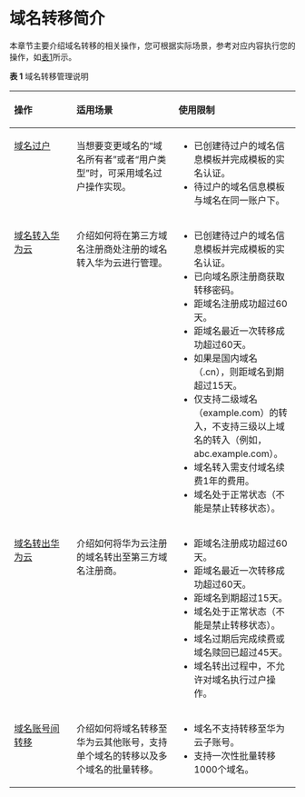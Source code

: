# 域名转移简介<a name="domain_ug_350001"></a>

本章节主要介绍域名转移的相关操作，您可根据实际场景，参考对应内容执行您的操作，如[表1](#zh-cn_topic_0193892072_table977612405507)所示。

**表 1**  域名转移管理说明

<a name="zh-cn_topic_0193892072_table977612405507"></a>
<table><thead align="left"><tr id="zh-cn_topic_0193892072_row87771409504"><th class="cellrowborder" valign="top" width="21.822182218221823%" id="mcps1.2.4.1.1"><p id="zh-cn_topic_0193892072_p15777740175016"><a name="zh-cn_topic_0193892072_p15777740175016"></a><a name="zh-cn_topic_0193892072_p15777740175016"></a>操作</p>
</th>
<th class="cellrowborder" valign="top" width="35.66356635663566%" id="mcps1.2.4.1.2"><p id="zh-cn_topic_0193892072_p47771140115015"><a name="zh-cn_topic_0193892072_p47771140115015"></a><a name="zh-cn_topic_0193892072_p47771140115015"></a>适用场景</p>
</th>
<th class="cellrowborder" valign="top" width="42.51425142514251%" id="mcps1.2.4.1.3"><p id="zh-cn_topic_0193892072_p11777174055015"><a name="zh-cn_topic_0193892072_p11777174055015"></a><a name="zh-cn_topic_0193892072_p11777174055015"></a>使用限制</p>
</th>
</tr>
</thead>
<tbody><tr id="zh-cn_topic_0193892072_row3777840175020"><td class="cellrowborder" valign="top" width="21.822182218221823%" headers="mcps1.2.4.1.1 "><p id="zh-cn_topic_0193892072_p688018214258"><a name="zh-cn_topic_0193892072_p688018214258"></a><a name="zh-cn_topic_0193892072_p688018214258"></a><a href="域名过户.md">域名过户</a></p>
</td>
<td class="cellrowborder" valign="top" width="35.66356635663566%" headers="mcps1.2.4.1.2 "><p id="zh-cn_topic_0193892072_p777716406501"><a name="zh-cn_topic_0193892072_p777716406501"></a><a name="zh-cn_topic_0193892072_p777716406501"></a>当想要变更域名的“域名所有者”或者“用户类型”时，可采用域名过户操作实现。</p>
</td>
<td class="cellrowborder" valign="top" width="42.51425142514251%" headers="mcps1.2.4.1.3 "><a name="ul362771311317"></a><a name="ul362771311317"></a><ul id="ul362771311317"><li>已创建待过户的域名信息模板并完成模板的实名认证。</li><li>待过户的域名信息模板与域名在同一账户下。</li></ul>
</td>
</tr>
<tr id="zh-cn_topic_0193892072_row126315910245"><td class="cellrowborder" valign="top" width="21.822182218221823%" headers="mcps1.2.4.1.1 "><p id="zh-cn_topic_0193892072_p1483558253"><a name="zh-cn_topic_0193892072_p1483558253"></a><a name="zh-cn_topic_0193892072_p1483558253"></a><a href="域名转入华为云.md">域名转入华为云</a></p>
</td>
<td class="cellrowborder" valign="top" width="35.66356635663566%" headers="mcps1.2.4.1.2 "><p id="zh-cn_topic_0193892072_p1963279202414"><a name="zh-cn_topic_0193892072_p1963279202414"></a><a name="zh-cn_topic_0193892072_p1963279202414"></a>介绍如何将在第三方域名注册商处注册的域名转入华为云进行管理。</p>
</td>
<td class="cellrowborder" valign="top" width="42.51425142514251%" headers="mcps1.2.4.1.3 "><a name="zh-cn_topic_0186353674_ul384721061712"></a><a name="zh-cn_topic_0186353674_ul384721061712"></a><ul id="zh-cn_topic_0186353674_ul384721061712"><li>已创建待过户的域名信息模板并完成模板的实名认证。</li><li>已向域名原注册商获取转移密码。</li><li>距域名注册成功超过60天。</li><li>距域名最近一次转移成功超过60天。</li><li>如果是国内域名（.cn），则距域名到期超过15天。</li><li>仅支持二级域名（example.com）的转入，不支持三级以上域名的转入（例如，abc.example.com）。</li><li>域名转入需支付域名续费1年的费用。</li><li>域名处于正常状态（不能是禁止转移状态）。</li></ul>
</td>
</tr>
<tr id="zh-cn_topic_0193892072_row14438161243"><td class="cellrowborder" valign="top" width="21.822182218221823%" headers="mcps1.2.4.1.1 "><p id="zh-cn_topic_0193892072_p1548155142516"><a name="zh-cn_topic_0193892072_p1548155142516"></a><a name="zh-cn_topic_0193892072_p1548155142516"></a><a href="域名转出华为云.md">域名转出华为云</a></p>
</td>
<td class="cellrowborder" valign="top" width="35.66356635663566%" headers="mcps1.2.4.1.2 "><p id="zh-cn_topic_0193892072_p1744321662415"><a name="zh-cn_topic_0193892072_p1744321662415"></a><a name="zh-cn_topic_0193892072_p1744321662415"></a>介绍如何将华为云注册的域名转出至第三方域名注册商。</p>
</td>
<td class="cellrowborder" valign="top" width="42.51425142514251%" headers="mcps1.2.4.1.3 "><a name="zh-cn_topic_0186353709_ul164941144173216"></a><a name="zh-cn_topic_0186353709_ul164941144173216"></a><ul id="zh-cn_topic_0186353709_ul164941144173216"><li>距域名注册成功超过60天。</li><li>距域名最近一次转移成功超过60天。</li><li>距域名到期超过15天。</li><li>域名处于正常状态（不能是禁止转移状态）。</li><li>域名过期后完成续费或域名赎回已超过45天。</li><li>域名转出过程中，不允许对域名执行过户操作。</li></ul>
</td>
</tr>
<tr id="zh-cn_topic_0193892072_row187779402501"><td class="cellrowborder" valign="top" width="21.822182218221823%" headers="mcps1.2.4.1.1 "><p id="zh-cn_topic_0193892072_p1180975832318"><a name="zh-cn_topic_0193892072_p1180975832318"></a><a name="zh-cn_topic_0193892072_p1180975832318"></a><a href="域名账号间转移.md">域名账号间转移</a></p>
</td>
<td class="cellrowborder" valign="top" width="35.66356635663566%" headers="mcps1.2.4.1.2 "><p id="zh-cn_topic_0193892072_p157771840155010"><a name="zh-cn_topic_0193892072_p157771840155010"></a><a name="zh-cn_topic_0193892072_p157771840155010"></a>介绍如何将域名转移至华为云其他账号，支持单个域名的转移以及多个域名的批量转移。</p>
</td>
<td class="cellrowborder" valign="top" width="42.51425142514251%" headers="mcps1.2.4.1.3 "><a name="zh-cn_topic_0193892072_ul54037144127"></a><a name="zh-cn_topic_0193892072_ul54037144127"></a><ul id="zh-cn_topic_0193892072_ul54037144127"><li>域名不支持转移至华为云子账号。</li><li>支持一次性批量转移1000个域名。</li></ul>
</td>
</tr>
</tbody>
</table>

